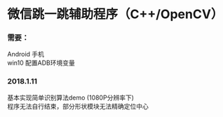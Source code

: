 # 微信跳一跳辅助程序（C++/OpenCV）

### 需要：
Android 手机<br>
win10 配置ADB环境变量

### 2018.1.11
基本实现简单识别算法demo (1080P分辨率下)<br>
程序无法自行结束，部分形状模块无法精确定位中心
